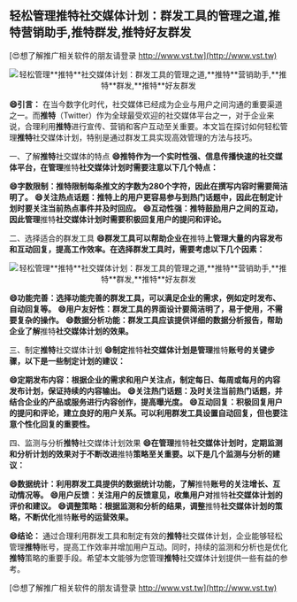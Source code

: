 ## **轻松管理**推特**社交媒体计划：群发工具的管理之道,**推特**营销助手,**推特**群发,**推特**好友群发**

[😍想了解推广相关软件的朋友请登录 http://www.vst.tw](http://www.vst.tw)

 <center><img src="https://vst.tw/MP4/tuiguang/png/1.png" alt="轻松管理**推特**社交媒体计划：群发工具的管理之道,**推特**营销助手,**推特**群发,**推特**好友群发"></center>

**😄引言：**
在当今数字化时代，社交媒体已经成为企业与用户之间沟通的重要渠道之一。而**推特**（Twitter）作为全球最受欢迎的社交媒体平台之一，对于企业来说，合理利用**推特**进行宣传、营销和客户互动至关重要。本文旨在探讨如何轻松管理**推特**社交媒体计划，特别是通过群发工具实现高效管理的方法与技巧。

一、了解**推特**社交媒体的特点
**😄**推特**作为一个实时性强、信息传播快速的社交媒体平台，在管理**推特**社交媒体计划时需要注意以下几个特点：**

**😄字数限制：**推特**限制每条推文的字数为280个字符，因此在撰写内容时需要简洁明了。**
**😄关注热点话题：**推特**上的用户更容易参与到热门话题中，因此在制定计划时要关注当前热点事件并及时回应。**
**😄互动性强：**推特**鼓励用户之间的互动，因此管理**推特**社交媒体计划时需要积极回复用户的提问和评论。**

二、选择适合的群发工具
**😄群发工具可以帮助企业在**推特**上管理大量的内容发布和互动回复，提高工作效率。在选择群发工具时，需要考虑以下几个因素：**

 <center><img src="https://vst.tw/MP4/tuiguang/png/8.png" alt="轻松管理**推特**社交媒体计划：群发工具的管理之道,**推特**营销助手,**推特**群发,**推特**好友群发"></center>

**😄功能完善：选择功能完善的群发工具，可以满足企业的需求，例如定时发布、自动回复等。**
**😄用户友好性：群发工具的界面设计要简洁明了，易于使用，不需要复杂的操作。**
**😄数据分析功能：群发工具应该提供详细的数据分析报告，帮助企业了解**推特**社交媒体计划的效果。**

三、制定**推特**社交媒体计划
**😄制定**推特**社交媒体计划是管理**推特**账号的关键步骤，以下是一些制定计划的建议：**

**😄定期发布内容：根据企业的需求和用户关注点，制定每日、每周或每月的内容发布计划，保证持续的内容输出。**
**😄关注热门话题：及时关注当前热门话题，并结合企业的产品或服务进行内容创作，提高曝光度。**
**😄互动回复：积极回复用户的提问和评论，建立良好的用户关系。可以利用群发工具设置自动回复，但也要注意个性化回复的重要性。**

四、监测与分析**推特**社交媒体计划效果
**😄在管理**推特**社交媒体计划时，定期监测和分析计划的效果对于不断改进**推特**策略至关重要。以下是几个监测与分析的建议：**

**😄数据统计：利用群发工具提供的数据统计功能，了解**推特**账号的关注增长、互动情况等。**
**😄用户反馈：关注用户的反馈意见，收集用户对**推特**社交媒体计划的评价和建议。**
**😄调整策略：根据监测和分析的结果，调整**推特**社交媒体计划的策略，不断优化**推特**账号的运营效果。**

**😄结论：**
通过合理利用群发工具和制定有效的**推特**社交媒体计划，企业能够轻松管理**推特**账号，提高工作效率并增加用户互动。同时，持续的监测和分析也是优化**推特**策略的重要手段。希望本文能够为您管理**推特**社交媒体计划提供一些有益的参考。

[😍想了解推广相关软件的朋友请登录 http://www.vst.tw](http://www.vst.tw)



